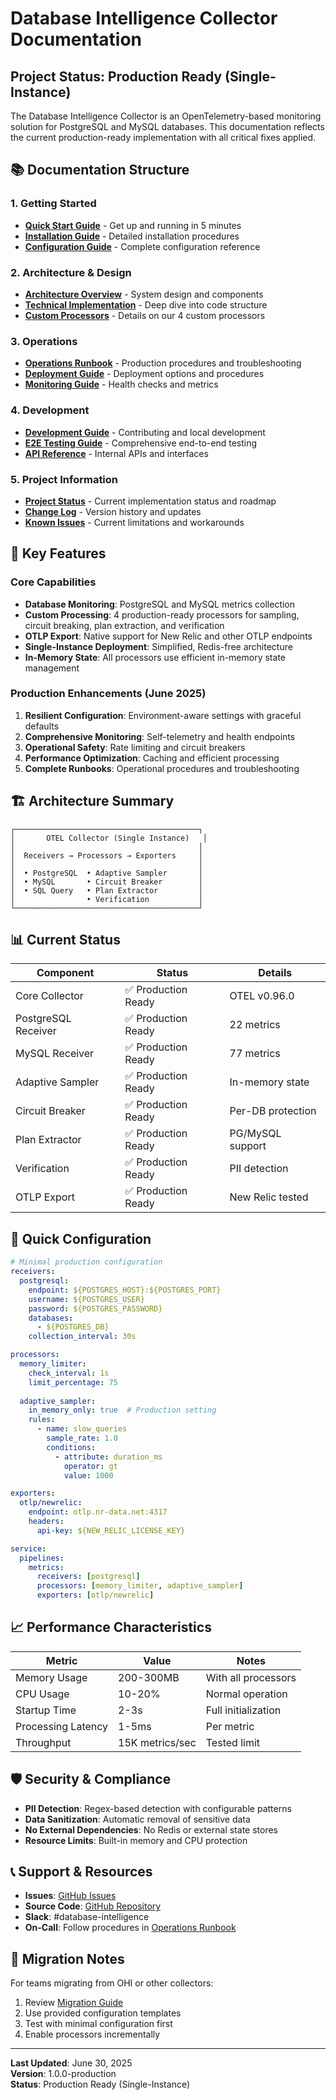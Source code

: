 # Database Intelligence Collector Documentation

## Project Status: Production Ready (Single-Instance)

The Database Intelligence Collector is an OpenTelemetry-based monitoring solution for PostgreSQL and MySQL databases. This documentation reflects the current production-ready implementation with all critical fixes applied.

## 📚 Documentation Structure

### 1. Getting Started
- **[Quick Start Guide](./QUICK_START.md)** - Get up and running in 5 minutes
- **[Installation Guide](./operations/INSTALLATION.md)** - Detailed installation procedures
- **[Configuration Guide](./CONFIGURATION.md)** - Complete configuration reference

### 2. Architecture & Design
- **[Architecture Overview](./architecture/OVERVIEW.md)** - System design and components
- **[Technical Implementation](./architecture/IMPLEMENTATION.md)** - Deep dive into code structure
- **[Custom Processors](./architecture/PROCESSORS.md)** - Details on our 4 custom processors

### 3. Operations
- **[Operations Runbook](./RUNBOOK.md)** - Production procedures and troubleshooting
- **[Deployment Guide](./DEPLOYMENT.md)** - Deployment options and procedures
- **[Monitoring Guide](./operations/MONITORING.md)** - Health checks and metrics

### 4. Development
- **[Development Guide](./development/GUIDE.md)** - Contributing and local development
- **[E2E Testing Guide](./E2E_TESTING_COMPLETE.md)** - Comprehensive end-to-end testing
- **[API Reference](./development/API.md)** - Internal APIs and interfaces

### 5. Project Information
- **[Project Status](./PROJECT_STATUS.md)** - Current implementation status and roadmap
- **[Change Log](./CHANGELOG.md)** - Version history and updates
- **[Known Issues](./KNOWN_ISSUES.md)** - Current limitations and workarounds

## 🚀 Key Features

### Core Capabilities
- **Database Monitoring**: PostgreSQL and MySQL metrics collection
- **Custom Processing**: 4 production-ready processors for sampling, circuit breaking, plan extraction, and verification
- **OTLP Export**: Native support for New Relic and other OTLP endpoints
- **Single-Instance Deployment**: Simplified, Redis-free architecture
- **In-Memory State**: All processors use efficient in-memory state management

### Production Enhancements (June 2025)
1. **Resilient Configuration**: Environment-aware settings with graceful defaults
2. **Comprehensive Monitoring**: Self-telemetry and health endpoints
3. **Operational Safety**: Rate limiting and circuit breakers
4. **Performance Optimization**: Caching and efficient processing
5. **Complete Runbooks**: Operational procedures and troubleshooting

## 🏗️ Architecture Summary

```
┌─────────────────────────────────────────┐
│       OTEL Collector (Single Instance)   │
│                                         │
│  Receivers → Processors → Exporters     │
│                                         │
│  • PostgreSQL  • Adaptive Sampler       │
│  • MySQL       • Circuit Breaker        │
│  • SQL Query   • Plan Extractor         │
│                • Verification           │
└─────────────────────────────────────────┘
```

## 📊 Current Status

| Component | Status | Details |
|-----------|--------|---------|
| Core Collector | ✅ Production Ready | OTEL v0.96.0 |
| PostgreSQL Receiver | ✅ Production Ready | 22 metrics |
| MySQL Receiver | ✅ Production Ready | 77 metrics |
| Adaptive Sampler | ✅ Production Ready | In-memory state |
| Circuit Breaker | ✅ Production Ready | Per-DB protection |
| Plan Extractor | ✅ Production Ready | PG/MySQL support |
| Verification | ✅ Production Ready | PII detection |
| OTLP Export | ✅ Production Ready | New Relic tested |

## 🔧 Quick Configuration

```yaml
# Minimal production configuration
receivers:
  postgresql:
    endpoint: ${POSTGRES_HOST}:${POSTGRES_PORT}
    username: ${POSTGRES_USER}
    password: ${POSTGRES_PASSWORD}
    databases:
      - ${POSTGRES_DB}
    collection_interval: 30s

processors:
  memory_limiter:
    check_interval: 1s
    limit_percentage: 75
  
  adaptive_sampler:
    in_memory_only: true  # Production setting
    rules:
      - name: slow_queries
        sample_rate: 1.0
        conditions:
          - attribute: duration_ms
            operator: gt
            value: 1000

exporters:
  otlp/newrelic:
    endpoint: otlp.nr-data.net:4317
    headers:
      api-key: ${NEW_RELIC_LICENSE_KEY}

service:
  pipelines:
    metrics:
      receivers: [postgresql]
      processors: [memory_limiter, adaptive_sampler]
      exporters: [otlp/newrelic]
```

## 📈 Performance Characteristics

| Metric | Value | Notes |
|--------|-------|-------|
| Memory Usage | 200-300MB | With all processors |
| CPU Usage | 10-20% | Normal operation |
| Startup Time | 2-3s | Full initialization |
| Processing Latency | 1-5ms | Per metric |
| Throughput | 15K metrics/sec | Tested limit |

## 🛡️ Security & Compliance

- **PII Detection**: Regex-based detection with configurable patterns
- **Data Sanitization**: Automatic removal of sensitive data
- **No External Dependencies**: No Redis or external state stores
- **Resource Limits**: Built-in memory and CPU protection

## 📞 Support & Resources

- **Issues**: [GitHub Issues](https://github.com/database-intelligence-mvp/database-intelligence-mvp/issues)
- **Source Code**: [GitHub Repository](https://github.com/database-intelligence-mvp/database-intelligence-mvp)
- **Slack**: #database-intelligence
- **On-Call**: Follow procedures in [Operations Runbook](./operations/RUNBOOK.md)

## 🔄 Migration Notes

For teams migrating from OHI or other collectors:
1. Review [Migration Guide](./operations/MIGRATION.md)
2. Use provided configuration templates
3. Test with minimal configuration first
4. Enable processors incrementally

---

**Last Updated**: June 30, 2025  
**Version**: 1.0.0-production  
**Status**: Production Ready (Single-Instance)